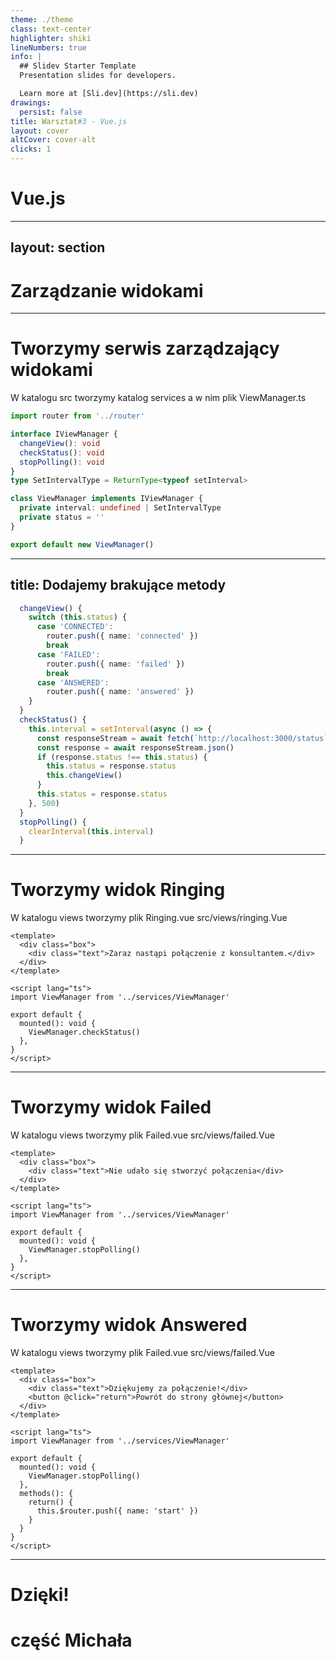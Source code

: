 ```yaml
---
theme: ./theme
class: text-center
highlighter: shiki
lineNumbers: true
info: |
  ## Slidev Starter Template
  Presentation slides for developers.

  Learn more at [Sli.dev](https://sli.dev)
drawings:
  persist: false
title: Warsztat#3 - Vue.js
layout: cover
altCover: cover-alt
clicks: 1
---
```


# Vue.js

---
layout: section
---

# Zarządzanie widokami

---

# Tworzymy serwis zarządzający widokami

W katalogu src tworzymy katalog services a w nim plik ViewManager.ts

```ts
import router from '../router'

interface IViewManager {
  changeView(): void
  checkStatus(): void
  stopPolling(): void
}
type SetIntervalType = ReturnType<typeof setInterval>

class ViewManager implements IViewManager {
  private interval: undefined | SetIntervalType
  private status = ''
}

export default new ViewManager()

```

---
title: Dodajemy brakujące metody
---

```ts
  changeView() {
    switch (this.status) {
      case 'CONNECTED':
        router.push({ name: 'connected' })
        break
      case 'FAILED':
        router.push({ name: 'failed' })
        break
      case 'ANSWERED':
        router.push({ name: 'answered' })
    }
  }
  checkStatus() {
    this.interval = setInterval(async () => {
      const responseStream = await fetch(`http://localhost:3000/status`, { method: 'GET', })
      const response = await responseStream.json()
      if (response.status !== this.status) {
        this.status = response.status
        this.changeView()
      }
      this.status = response.status
    }, 500)
  }
  stopPolling() {
    clearInterval(this.interval)
  }
```
<style scoped>
.shiki-container {
  margin-top: -25px;
}
</style>


---

# Tworzymy widok Ringing

W katalogu views tworzymy plik Ringing.vue
src/views/ringing.Vue

```vue
<template>
  <div class="box">
    <div class="text">Zaraz nastąpi połączenie z konsultantem.</div>
  </div>
</template>

<script lang="ts">
import ViewManager from '../services/ViewManager'

export default {
  mounted(): void {
    ViewManager.checkStatus()
  },
}
</script>
```
---

# Tworzymy widok Failed

W katalogu views tworzymy plik Failed.vue
src/views/failed.Vue

```vue
<template>
  <div class="box">
    <div class="text">Nie udało się stworzyć połączenia</div>
  </div>
</template>

<script lang="ts">
import ViewManager from '../services/ViewManager'

export default {
  mounted(): void {
    ViewManager.stopPolling()
  },
}
</script>
```
---

# Tworzymy widok Answered

W katalogu views tworzymy plik Failed.vue
src/views/failed.Vue

```vue
<template>
  <div class="box">
    <div class="text">Dziękujemy za połączenie!</div>
    <button @click="return">Powrót do strony głównej</button>
  </div>
</template>

<script lang="ts">
import ViewManager from '../services/ViewManager'

export default {
  mounted(): void {
    ViewManager.stopPolling()
  },
  methods(): {
    return() {
      this.$router.push({ name: 'start' })
    }
  }
}
</script>
```

---

# Dzięki!
# część Michała